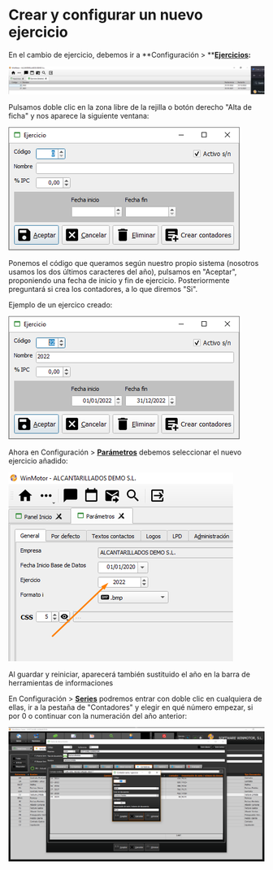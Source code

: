 # Crear y configurar un nuevo ejercicio

En el cambio de ejercicio, debemos ir a \*\*Configuración > \*\*[**Ejercicios**](https://winmotor.gitbook.io/servicios/manual/configuracion/ejercicios)**:**

![](<../.gitbook/assets/imagen (88).png>)

Pulsamos doble clic en la zona libre de la rejilla o botón derecho "Alta de ficha" y nos aparece la siguiente ventana:

![](<../.gitbook/assets/imagen (89).png>)

Ponemos el código que queramos según nuestro propio sistema (nosotros usamos los dos últimos caracteres del año), pulsamos en "Aceptar", proponiendo una fecha de inicio y fin de ejercicio. Posteriormente preguntará si crea los contadores, a lo que diremos "Si".

Ejemplo de un ejercico creado:

![](<../.gitbook/assets/imagen (40).png>)

Ahora en Configuración > [**Parámetros**](https://winmotor.gitbook.io/servicios/manual/configuracion/parametros) debemos seleccionar el nuevo ejercicio añadido:

![](<../.gitbook/assets/imagen (56).png>)

Al guardar y reiniciar, aparecerá también sustituido el año en la barra de herramientas de informaciones

En Configuración > [**Series**](https://winmotor.gitbook.io/servicios/manual/configuracion/series) podremos entrar con doble clic en cualquiera de ellas, ir a la pestaña de "Contadores" y elegir en qué número empezar, si por 0 o continuar con la numeración del año anterior:

![](<../.gitbook/assets/image (33).png>)
